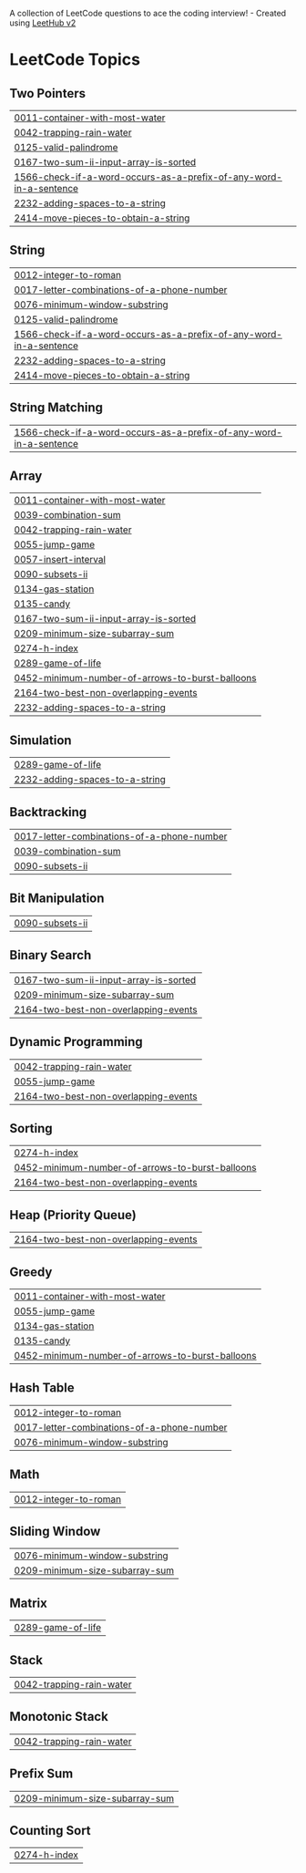 A collection of LeetCode questions to ace the coding interview! - Created using [LeetHub v2](https://github.com/arunbhardwaj/LeetHub-2.0)
<!---LeetCode Topics Start-->
# LeetCode Topics
## Two Pointers
|  |
| ------- |
| [0011-container-with-most-water](https://github.com/avar-hub/Leetcode/tree/master/0011-container-with-most-water) |
| [0042-trapping-rain-water](https://github.com/avar-hub/Leetcode/tree/master/0042-trapping-rain-water) |
| [0125-valid-palindrome](https://github.com/avar-hub/Leetcode/tree/master/0125-valid-palindrome) |
| [0167-two-sum-ii-input-array-is-sorted](https://github.com/avar-hub/Leetcode/tree/master/0167-two-sum-ii-input-array-is-sorted) |
| [1566-check-if-a-word-occurs-as-a-prefix-of-any-word-in-a-sentence](https://github.com/avar-hub/Leetcode/tree/master/1566-check-if-a-word-occurs-as-a-prefix-of-any-word-in-a-sentence) |
| [2232-adding-spaces-to-a-string](https://github.com/avar-hub/Leetcode/tree/master/2232-adding-spaces-to-a-string) |
| [2414-move-pieces-to-obtain-a-string](https://github.com/avar-hub/Leetcode/tree/master/2414-move-pieces-to-obtain-a-string) |
## String
|  |
| ------- |
| [0012-integer-to-roman](https://github.com/avar-hub/Leetcode/tree/master/0012-integer-to-roman) |
| [0017-letter-combinations-of-a-phone-number](https://github.com/avar-hub/Leetcode/tree/master/0017-letter-combinations-of-a-phone-number) |
| [0076-minimum-window-substring](https://github.com/avar-hub/Leetcode/tree/master/0076-minimum-window-substring) |
| [0125-valid-palindrome](https://github.com/avar-hub/Leetcode/tree/master/0125-valid-palindrome) |
| [1566-check-if-a-word-occurs-as-a-prefix-of-any-word-in-a-sentence](https://github.com/avar-hub/Leetcode/tree/master/1566-check-if-a-word-occurs-as-a-prefix-of-any-word-in-a-sentence) |
| [2232-adding-spaces-to-a-string](https://github.com/avar-hub/Leetcode/tree/master/2232-adding-spaces-to-a-string) |
| [2414-move-pieces-to-obtain-a-string](https://github.com/avar-hub/Leetcode/tree/master/2414-move-pieces-to-obtain-a-string) |
## String Matching
|  |
| ------- |
| [1566-check-if-a-word-occurs-as-a-prefix-of-any-word-in-a-sentence](https://github.com/avar-hub/Leetcode/tree/master/1566-check-if-a-word-occurs-as-a-prefix-of-any-word-in-a-sentence) |
## Array
|  |
| ------- |
| [0011-container-with-most-water](https://github.com/avar-hub/Leetcode/tree/master/0011-container-with-most-water) |
| [0039-combination-sum](https://github.com/avar-hub/Leetcode/tree/master/0039-combination-sum) |
| [0042-trapping-rain-water](https://github.com/avar-hub/Leetcode/tree/master/0042-trapping-rain-water) |
| [0055-jump-game](https://github.com/avar-hub/Leetcode/tree/master/0055-jump-game) |
| [0057-insert-interval](https://github.com/avar-hub/Leetcode/tree/master/0057-insert-interval) |
| [0090-subsets-ii](https://github.com/avar-hub/Leetcode/tree/master/0090-subsets-ii) |
| [0134-gas-station](https://github.com/avar-hub/Leetcode/tree/master/0134-gas-station) |
| [0135-candy](https://github.com/avar-hub/Leetcode/tree/master/0135-candy) |
| [0167-two-sum-ii-input-array-is-sorted](https://github.com/avar-hub/Leetcode/tree/master/0167-two-sum-ii-input-array-is-sorted) |
| [0209-minimum-size-subarray-sum](https://github.com/avar-hub/Leetcode/tree/master/0209-minimum-size-subarray-sum) |
| [0274-h-index](https://github.com/avar-hub/Leetcode/tree/master/0274-h-index) |
| [0289-game-of-life](https://github.com/avar-hub/Leetcode/tree/master/0289-game-of-life) |
| [0452-minimum-number-of-arrows-to-burst-balloons](https://github.com/avar-hub/Leetcode/tree/master/0452-minimum-number-of-arrows-to-burst-balloons) |
| [2164-two-best-non-overlapping-events](https://github.com/avar-hub/Leetcode/tree/master/2164-two-best-non-overlapping-events) |
| [2232-adding-spaces-to-a-string](https://github.com/avar-hub/Leetcode/tree/master/2232-adding-spaces-to-a-string) |
## Simulation
|  |
| ------- |
| [0289-game-of-life](https://github.com/avar-hub/Leetcode/tree/master/0289-game-of-life) |
| [2232-adding-spaces-to-a-string](https://github.com/avar-hub/Leetcode/tree/master/2232-adding-spaces-to-a-string) |
## Backtracking
|  |
| ------- |
| [0017-letter-combinations-of-a-phone-number](https://github.com/avar-hub/Leetcode/tree/master/0017-letter-combinations-of-a-phone-number) |
| [0039-combination-sum](https://github.com/avar-hub/Leetcode/tree/master/0039-combination-sum) |
| [0090-subsets-ii](https://github.com/avar-hub/Leetcode/tree/master/0090-subsets-ii) |
## Bit Manipulation
|  |
| ------- |
| [0090-subsets-ii](https://github.com/avar-hub/Leetcode/tree/master/0090-subsets-ii) |
## Binary Search
|  |
| ------- |
| [0167-two-sum-ii-input-array-is-sorted](https://github.com/avar-hub/Leetcode/tree/master/0167-two-sum-ii-input-array-is-sorted) |
| [0209-minimum-size-subarray-sum](https://github.com/avar-hub/Leetcode/tree/master/0209-minimum-size-subarray-sum) |
| [2164-two-best-non-overlapping-events](https://github.com/avar-hub/Leetcode/tree/master/2164-two-best-non-overlapping-events) |
## Dynamic Programming
|  |
| ------- |
| [0042-trapping-rain-water](https://github.com/avar-hub/Leetcode/tree/master/0042-trapping-rain-water) |
| [0055-jump-game](https://github.com/avar-hub/Leetcode/tree/master/0055-jump-game) |
| [2164-two-best-non-overlapping-events](https://github.com/avar-hub/Leetcode/tree/master/2164-two-best-non-overlapping-events) |
## Sorting
|  |
| ------- |
| [0274-h-index](https://github.com/avar-hub/Leetcode/tree/master/0274-h-index) |
| [0452-minimum-number-of-arrows-to-burst-balloons](https://github.com/avar-hub/Leetcode/tree/master/0452-minimum-number-of-arrows-to-burst-balloons) |
| [2164-two-best-non-overlapping-events](https://github.com/avar-hub/Leetcode/tree/master/2164-two-best-non-overlapping-events) |
## Heap (Priority Queue)
|  |
| ------- |
| [2164-two-best-non-overlapping-events](https://github.com/avar-hub/Leetcode/tree/master/2164-two-best-non-overlapping-events) |
## Greedy
|  |
| ------- |
| [0011-container-with-most-water](https://github.com/avar-hub/Leetcode/tree/master/0011-container-with-most-water) |
| [0055-jump-game](https://github.com/avar-hub/Leetcode/tree/master/0055-jump-game) |
| [0134-gas-station](https://github.com/avar-hub/Leetcode/tree/master/0134-gas-station) |
| [0135-candy](https://github.com/avar-hub/Leetcode/tree/master/0135-candy) |
| [0452-minimum-number-of-arrows-to-burst-balloons](https://github.com/avar-hub/Leetcode/tree/master/0452-minimum-number-of-arrows-to-burst-balloons) |
## Hash Table
|  |
| ------- |
| [0012-integer-to-roman](https://github.com/avar-hub/Leetcode/tree/master/0012-integer-to-roman) |
| [0017-letter-combinations-of-a-phone-number](https://github.com/avar-hub/Leetcode/tree/master/0017-letter-combinations-of-a-phone-number) |
| [0076-minimum-window-substring](https://github.com/avar-hub/Leetcode/tree/master/0076-minimum-window-substring) |
## Math
|  |
| ------- |
| [0012-integer-to-roman](https://github.com/avar-hub/Leetcode/tree/master/0012-integer-to-roman) |
## Sliding Window
|  |
| ------- |
| [0076-minimum-window-substring](https://github.com/avar-hub/Leetcode/tree/master/0076-minimum-window-substring) |
| [0209-minimum-size-subarray-sum](https://github.com/avar-hub/Leetcode/tree/master/0209-minimum-size-subarray-sum) |
## Matrix
|  |
| ------- |
| [0289-game-of-life](https://github.com/avar-hub/Leetcode/tree/master/0289-game-of-life) |
## Stack
|  |
| ------- |
| [0042-trapping-rain-water](https://github.com/avar-hub/Leetcode/tree/master/0042-trapping-rain-water) |
## Monotonic Stack
|  |
| ------- |
| [0042-trapping-rain-water](https://github.com/avar-hub/Leetcode/tree/master/0042-trapping-rain-water) |
## Prefix Sum
|  |
| ------- |
| [0209-minimum-size-subarray-sum](https://github.com/avar-hub/Leetcode/tree/master/0209-minimum-size-subarray-sum) |
## Counting Sort
|  |
| ------- |
| [0274-h-index](https://github.com/avar-hub/Leetcode/tree/master/0274-h-index) |
<!---LeetCode Topics End-->